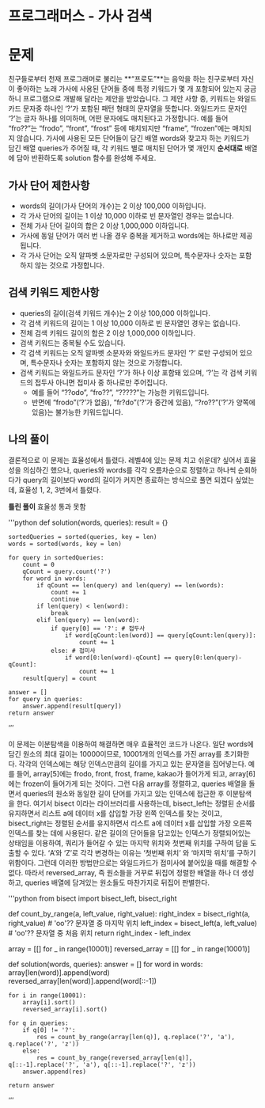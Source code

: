 # 프로그래머스 - 가사 검색 
# 문제
친구들로부터 천재 프로그래머로 불리는 **“프로도”**는 음악을 하는 친구로부터 자신이 좋아하는 노래 가사에 사용된 단어들 중에 특정 키워드가 몇 개 포함되어 있는지 궁금하니 프로그램으로 개발해 달라는 제안을 받았습니다.
그 제안 사항 중, 키워드는 와일드카드 문자중 하나인 ‘?’가 포함된 패턴 형태의 문자열을 뜻합니다. 와일드카드 문자인 ‘?’는 글자 하나를 의미하며, 어떤 문자에도 매치된다고 가정합니다. 예를 들어 “fro??”는 “frodo”, “front”, “frost” 등에 매치되지만 “frame”, “frozen”에는 매치되지 않습니다.
가사에 사용된 모든 단어들이 담긴 배열 words와 찾고자 하는 키워드가 담긴 배열 queries가 주어질 때, 각 키워드 별로 매치된 단어가 몇 개인지 **순서대로** 배열에 담아 반환하도록 solution 함수를 완성해 주세요.
## 가사 단어 제한사항
* words의 길이(가사 단어의 개수)는 2 이상 100,000 이하입니다.
* 각 가사 단어의 길이는 1 이상 10,000 이하로 빈 문자열인 경우는 없습니다.
* 전체 가사 단어 길이의 합은 2 이상 1,000,000 이하입니다.
* 가사에 동일 단어가 여러 번 나올 경우 중복을 제거하고 words에는 하나로만 제공됩니다.
* 각 가사 단어는 오직 알파벳 소문자로만 구성되어 있으며, 특수문자나 숫자는 포함하지 않는 것으로 가정합니다.
## 검색 키워드 제한사항
* queries의 길이(검색 키워드 개수)는 2 이상 100,000 이하입니다.
* 각 검색 키워드의 길이는 1 이상 10,000 이하로 빈 문자열인 경우는 없습니다.
* 전체 검색 키워드 길이의 합은 2 이상 1,000,000 이하입니다.
* 검색 키워드는 중복될 수도 있습니다.
* 각 검색 키워드는 오직 알파벳 소문자와 와일드카드 문자인 ‘?’ 로만 구성되어 있으며, 특수문자나 숫자는 포함하지 않는 것으로 가정합니다.
* 검색 키워드는 와일드카드 문자인 ‘?’가 하나 이상 포함돼 있으며, ‘?’는 각 검색 키워드의 접두사 아니면 접미사 중 하나로만 주어집니다.
	* 예를 들어 “??odo”, “fro??”, “?????”는 가능한 키워드입니다.
	* 반면에 “frodo”(‘?’가 없음), “fr?do”(‘?’가 중간에 있음), “?ro??”(‘?’가 양쪽에 있음)는 불가능한 키워드입니다.


## 나의 풀이
결론적으로 이 문제는 효율성에서 틀렸다. 레벨4에 있는 문제 치고 쉬운데? 싶어서 효율성을 의심하긴 했으나, queries와 words를 각각 오름차순으로 정렬하고 하나씩 순회하다가 query의 길이보다 word의 길이가 커지면 종료하는 방식으로 풀면 되겠다 싶었는데, 효율성 1, 2, 3번에서 틀렸다.

**틀린 풀이** 효율성 통과 못함

'''python
def solution(words, queries):
    result = {}
    
    sortedQueries = sorted(queries, key = len)
    words = sorted(words, key = len)
        
    for query in sortedQueries:
        count = 0
        qCount = query.count('?')
        for word in words:
            if qCount == len(query) and len(query) == len(words):
                count += 1
                continue
            if len(query) < len(word):
                break
            elif len(query) == len(word):
                if query[0] == '?': # 접두사
                    if word[qCount:len(word)] == query[qCount:len(query)]:
                        count += 1
                else: # 접미사
                    if word[0:len(word)-qCount] == query[0:len(query)-qCount]:
                        count += 1
        result[query] = count
                    
    answer = []
    for query in queries:
        answer.append(result[query])    
    return answer
‘’’

이 문제는 이분탐색을 이용하여 해결하면 매우 효율적인 코드가 나온다.
일단 words에 담긴 원소의 최대 길이는 10000이므로, 10001개의 인덱스를 가진 array를 초기화한다. 각각의 인덱스에는 해당 인덱스만큼의 길이를 가지고 있는 문자열을 집어넣는다. 예를 들어, array[5]에는 frodo, front, frost, frame, kakao가 들어가게 되고, array[6]에는 frozen이 들어가게 되는 것이다. 그런 다음 array를 정렬하고, queries 배열을 돌면서 queries의 원소와 동일한 길이 단어를 가지고 있는 인덱스에 접근한 후 이분탐색을 한다. 여기서 bisect 이라는 라이브러리를 사용하는데, bisect_left는 정렬된 순서를 유지하면서 리스트 a에 데이터 x를 삽입할 가장 왼쪽 인덱스를 찾는 것이고, bisect_right는 정렬된 순서를 유지하면서 리스트 a에 데이터 x를 삽입할 가장 오른쪽 인덱스를 찾는 데에 사용된다. 같은 길이의 단어들을 담고있는 인덱스가 정렬되어있는 상태임을 이용하여,  쿼리가 들어갈 수 있는 마지막 위치와 첫번째 위치를 구하여 답을 도출할 수 있다. ‘A’와 ‘Z’로 각각 변경하는 이유는 ‘첫번째 위치’ 와 ‘마지막 위치’를 구하기 위함이다.
그런데 이러한 방법만으로는 와일드카드가 접미사에 붙어있을 때를 해결할 수 없다. 따라서 reversed_array, 즉 원소들을 거꾸로 뒤집어 정렬한 배열을 하나 더 생성하고, queries 배열에 담겨있는 원소들도 마찬가지로 뒤집어 판별한다.

'''python
from bisect import bisect_left, bisect_right

def count_by_range(a, left_value, right_value):
    right_index = bisect_right(a, right_value) # 'oo'??  문자열 중 마지막 위치
    left_index = bisect_left(a, left_value) # 'oo'?? 문자열 중 처음 위치
    return right_index - left_index

array = [[] for _ in range(10001)]
reversed_array = [[] for _ in range(10001)]

def solution(words, queries):
    answer = []
    for word in words:
        array[len(word)].append(word)
        reversed_array[len(word)].append(word[::-1])
    
    for i in range(10001):
        array[i].sort()
        reversed_array[i].sort()
        
    for q in queries: 
        if q[0] != '?':
            res = count_by_range(array[len(q)], q.replace('?', 'a'), q.replace('?', 'z'))
        else:
            res = count_by_range(reversed_array[len(q)], q[::-1].replace('?', 'a'), q[::-1].replace('?', 'z'))
        answer.append(res)
    
    return answer
‘’’

